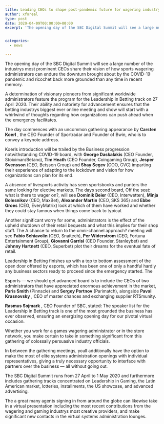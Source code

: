 ```yaml
---
title: Leading CEOs to shape post-pandemic future for wagering industry at SBC Digital Summit
author: xforeal 
type: post
date: 2020-04-09T00:00:00+00:00
excerpt: 'The opening day of the SBC Digital Summit will see a large number of the industrys most prominent CEOs share their vision of how sports wagering administrators can endure the downturn brought about by the COVID-19 pandemic and skip back more grounded than ever '


categories:
  - news

---
```

The opening day of the SBC Digital Summit will see a large number of the industrys most prominent CEOs share their vision of how sports wagering administrators can endure the downturn brought about by the COVID-19 pandemic and ricochet back more grounded than any time in recent memory. 

A determination of visionary pioneers from significant worldwide administrators feature the program for the Leadership in Betting track on 27 April 2020. Their ability and notoriety for advancement ensures that the betting industrys biggest ever online meeting and show will start with a whirlwind of thoughts regarding how organizations can push ahead when the emergency facilitates. 

The day commences with an uncommon gathering appearance by **Carsten Koerl** , the CEO Founder of Sportradar and Founder of Bwin, who is to convey a keynote address. 

Koerls introduction will be trailed by the Business progression notwithstanding COVID-19 board, with **George Daskalakis** (CEO Founder, Stoiximan/Betano), **Tim Heath** (CEO Founder, Coingaming Group), **Jesper Svensson** (CEO, Betsson Group) and **Shay Segev** (COO, GVC) imparting their experience of adapting to the lockdown and vision for how organizations can plan for its end. 

A absence of livesports activity has seen sportsbooks and punters the same looking for elective markets. The days second board, Off the seat: what is there to wager on?, will see **Dominik Beier** (CEO, Interwetten), **Minja Bolesnikov** (CEO, MaxBet), **Alexander Martin** (CEO, SKS 365) and **Ebbe Groes** (CEO, EveryMatrix) look at which of them have worked and whether they could stay famous when things come back to typical. 

Another significant worry for some, administrators is the effect of the upheld shutdown of their retail bequests and what this implies for their shop staff. The A chance to return to the omni-channel approach? meeting will see **Fabio Schiavolin** (CEO, Snaitech), **Per Widerstrom** (CEO, Fortuna Entertainment Group), **Giovanni Garrisi** (CEO Founder, Stanleybet) and **Johnny Hartnett** (CEO, Superbet) plot their dreams for the eventual fate of retail. 

Leadership in Betting finishes up with a top to bottom assessment of the open door offered by esports, which has been one of only a handful hardly any business sectors ready to proceed since the emergency started. The 

Esports &#8212; we should get advanced board is to include the CEOs of two administrators that have appreciated enormous achievement in the market, **Paris Smith** (Pinnacle) and **Sergey Portnov** (Parimatch), alongside **Pavol Krasnovsky** , CEO of master chances and exchanging supplier RTSmunity. 

**Rasmus Sojmark** , CEO Founder of SBC, stated: The speaker list for the Leadership in Betting track is one of the most grounded the business has ever observed, ensuring an energizing opening day for our pivotal virtual occasion. 

Whether you work for a games wagering administrator or in the store network, you make certain to take in something significant from this gathering of colossally persuasive industry officials. 

In between the gathering meetings, youll additionally have the option to make the most of elite systems administration openings with individual representatives, giving a truly necessary opportunity to interface with partners over the business &#8212; all without going out. 

The SBC Digital Summit runs from 27 April to 1 May 2020 and furthermore includes gathering tracks concentrated on Leadership in Gaming, the Latin American market, lotteries, installments, the US showcase, and advanced advertising. 

The a great many agents signing in from around the globe can likewise take in a virtual presentation including the most recent contributions from the wagering and gaming industrys most creative providers, and make significant new contacts in the virtual systems administration lounges.